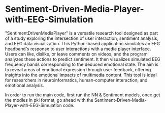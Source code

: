 # Sentiment-Driven-Media-Player-with-EEG-Simulation
"SentimentDrivenMediaPlayer" is a versatile research tool designed as part of a study exploring the intersection of user interaction, sentiment analysis, and EEG data visualization. This Python-based application simulates an EEG headband's response to user interactions with a media player interface. Users can like, dislike, or leave comments on videos, and the program analyzes these actions to predict sentiment. It then visualizes simulated EEG frequency bands corresponding to the deduced emotional state. The aim is to reveal areas of emotional expression through user feedback, offering insights into the emotional impacts of multimedia content. This tool is ideal for researchers in neuroinformatics, human-computer interaction, and emotional analysis.

In order to run the main code, first run the NN & Sentiment models, once get the modles in pkl format, go ahead with the Sentiment-Driven-Media-Player-with-EEG-Simulation code.
